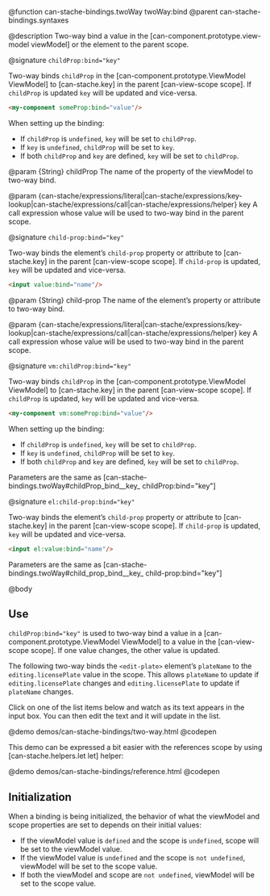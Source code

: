 @function can-stache-bindings.twoWay twoWay:bind
@parent can-stache-bindings.syntaxes

@description Two-way bind a value in the [can-component.prototype.view-model viewModel] or the element to the parent scope.

@signature `childProp:bind="key"`

  Two-way binds `childProp` in the  [can-component.prototype.ViewModel ViewModel] to
  [can-stache.key] in the parent [can-view-scope scope].  If `childProp` is updated `key` will be updated
  and vice-versa.

  ```html
  <my-component someProp:bind="value"/>
  ```

  When setting up the binding:

  - If `childProp` is `undefined`, `key` will be set to `childProp`.
  - If `key` is `undefined`, `childProp` will be set to `key`.
  - If both `childProp` and `key` are defined, `key` will be set to `childProp`.



  @param {String} childProp The name of the property of the viewModel to two-way bind.

  @param {can-stache/expressions/literal|can-stache/expressions/key-lookup|can-stache/expressions/call|can-stache/expressions/helper} key A call expression whose value will be used to two-way bind in the parent scope.

@signature `child-prop:bind="key"`

  Two-way binds the element’s `child-prop` property or attribute to
  [can-stache.key] in the parent [can-view-scope scope].  If `child-prop` is updated, `key` will be updated
  and vice-versa.

  ```html
  <input value:bind="name"/>
  ```

  @param {String} child-prop The name of the element’s property or attribute to two-way bind.

  @param {can-stache/expressions/literal|can-stache/expressions/key-lookup|can-stache/expressions/call|can-stache/expressions/helper} key A call expression whose value will be used to two-way bind in the parent scope.

@signature `vm:childProp:bind="key"`

  Two-way binds `childProp` in the  [can-component.prototype.ViewModel ViewModel] to
  [can-stache.key] in the parent [can-view-scope scope].  If `childProp` is updated, `key` will be updated
  and vice-versa.

  ```html
  <my-component vm:someProp:bind="value"/>
  ```

  When setting up the binding:

  - If `childProp` is `undefined`, `key` will be set to `childProp`.
  - If `key` is `undefined`, `childProp` will be set to `key`.
  - If both `childProp` and `key` are defined, `key` will be set to `childProp`.



Parameters are the same as [can-stache-bindings.twoWay#childProp_bind__key_ childProp:bind="key"]

@signature `el:child-prop:bind="key"`

  Two-way binds the element’s `child-prop` property or attribute to
  [can-stache.key] in the parent [can-view-scope scope].  If `child-prop` is updated, `key` will be updated
  and vice-versa.

  ```html
  <input el:value:bind="name"/>
  ```

Parameters are the same as [can-stache-bindings.twoWay#child_prop_bind__key_ child-prop:bind="key"]

@body

## Use

`childProp:bind="key"` is used to two-way bind a value in a [can-component.prototype.ViewModel ViewModel] to
a value in the  [can-view-scope scope].  If one value changes, the other value is updated.

The following two-way binds the `<edit-plate>` element’s `plateName` to the `editing.licensePlate`
value in the scope.  This allows `plateName` to update if `editing.licensePlate` changes and
`editing.licensePlate` to update if `plateName` changes.

Click on one of the list items below and watch as its text appears in the input box. You can then edit the text and it will update in the list.

@demo demos/can-stache-bindings/two-way.html
@codepen

This demo can be expressed a bit easier with the references scope by using [can-stache.helpers.let let] helper:

@demo demos/can-stache-bindings/reference.html
@codepen

## Initialization

When a binding is being initialized, the behavior of what the viewModel and scope properties
are set to depends on their initial values:

- If the viewModel value is `defined` and the scope is `undefined`, scope will be set to the viewModel value.
- If the viewModel value is `undefined` and the scope is `not undefined`, viewModel will be set to the scope value.
- If both the viewModel and scope are `not undefined`, viewModel will be set to the scope value.
